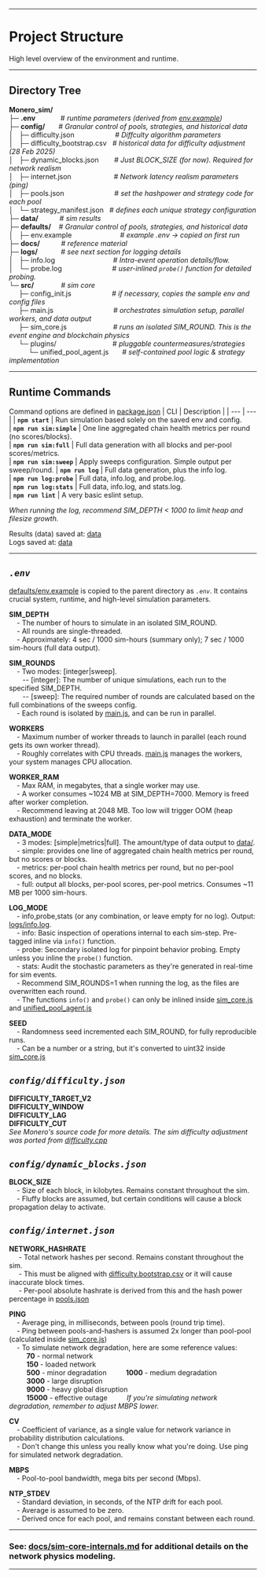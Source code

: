 
---

# Project Structure

High level overview of the environment and runtime.

---

## Directory Tree

**Monero_sim/**  
├─ **.env** &nbsp;&nbsp;&nbsp;&nbsp;&nbsp;&nbsp;&nbsp;&nbsp;&nbsp;&nbsp;&nbsp; # *runtime parameters (derived from [env.example](https://github.com/BawdyAnarchist/Monero-Simulator/blob/main/defaults/env.example))*    
├─ **config/** &nbsp;&nbsp;&nbsp;&nbsp;&nbsp; # *Granular control of pools, strategies, and historical data*   
│&nbsp;&nbsp;&nbsp;├─ difficulty.json &nbsp;&nbsp;&nbsp;&nbsp;&nbsp;&nbsp;&nbsp;&nbsp;&nbsp;&nbsp;&nbsp;&nbsp;&nbsp;&nbsp;&nbsp;&nbsp;&nbsp;&nbsp;&nbsp; # *Diffculty algorithm parameters*    
│&nbsp;&nbsp;&nbsp;├─ difficulty_bootstrap.csv &nbsp; # *historical data for difficulty adjustment (28 Feb 2025)*   
│&nbsp;&nbsp;&nbsp;├─ dynamic_blocks.json &nbsp;&nbsp;&nbsp;&nbsp;&nbsp;&nbsp; # *Just BLOCK_SIZE (for now). Required for network realism*   
│&nbsp;&nbsp;&nbsp;├─ internet.json &nbsp;&nbsp;&nbsp;&nbsp;&nbsp;&nbsp;&nbsp;&nbsp;&nbsp;&nbsp;&nbsp;&nbsp;&nbsp;&nbsp;&nbsp;&nbsp;&nbsp;&nbsp;&nbsp;&nbsp; # *Network latency realism parameters (ping)*    
│&nbsp;&nbsp;&nbsp;├─ pools.json &nbsp;&nbsp;&nbsp;&nbsp;&nbsp;&nbsp;&nbsp;&nbsp;&nbsp;&nbsp;&nbsp;&nbsp;&nbsp;&nbsp;&nbsp;&nbsp;&nbsp;&nbsp;&nbsp;&nbsp;&nbsp;&nbsp;&nbsp;&nbsp;&nbsp;# *set the hashpower and strategy code for each pool*   
│&nbsp;&nbsp;&nbsp;└─ strategy_manifest.json &nbsp; # *defines each unique strategy configuration*   
├─ **data/** &nbsp;&nbsp;&nbsp;&nbsp;&nbsp;&nbsp;&nbsp;&nbsp;&nbsp; # *sim results*   
├─ **defaults/** &nbsp;&nbsp; # *Granular control of pools, strategies, and historical data*   
│&nbsp;&nbsp;&nbsp;├─ env.example &nbsp;&nbsp;&nbsp;&nbsp;&nbsp;&nbsp;&nbsp;&nbsp;&nbsp;&nbsp;&nbsp;&nbsp;&nbsp;&nbsp;&nbsp;&nbsp;&nbsp;&nbsp;&nbsp;&nbsp;&nbsp;&nbsp;&nbsp; # *example .env -> copied on first run*   
├─ **docs/** &nbsp;&nbsp;&nbsp;&nbsp;&nbsp;&nbsp;&nbsp;&nbsp;&nbsp; #  *reference material*   
├─ **logs/** &nbsp;&nbsp;&nbsp;&nbsp;&nbsp;&nbsp;&nbsp;&nbsp;&nbsp;&nbsp; # *see next section for logging details*   
│&nbsp;&nbsp;&nbsp;├─ info.log &nbsp;&nbsp;&nbsp;&nbsp;&nbsp;&nbsp;&nbsp;&nbsp;&nbsp;&nbsp;&nbsp;&nbsp;&nbsp;&nbsp;&nbsp;&nbsp;&nbsp;&nbsp;&nbsp;&nbsp;&nbsp;&nbsp;&nbsp;&nbsp;&nbsp;&nbsp;&nbsp;&nbsp; # *Intra-event operation details/flow.*   
│&nbsp;&nbsp;&nbsp;└─ probe.log &nbsp;&nbsp;&nbsp;&nbsp;&nbsp;&nbsp;&nbsp;&nbsp;&nbsp;&nbsp;&nbsp;&nbsp;&nbsp;&nbsp;&nbsp;&nbsp;&nbsp;&nbsp;&nbsp;&nbsp;&nbsp;&nbsp;&nbsp;&nbsp; # *user-inlined `probe()` function for detailed probing.*     
└─ **src/** &nbsp;&nbsp;&nbsp;&nbsp;&nbsp;&nbsp;&nbsp;&nbsp;&nbsp;&nbsp;&nbsp;&nbsp; # *sim core*     
&nbsp;&nbsp;&nbsp;&nbsp;&nbsp;├─ config_init.js &nbsp;&nbsp;&nbsp;&nbsp;&nbsp;&nbsp;&nbsp;&nbsp;&nbsp;&nbsp;&nbsp;&nbsp;&nbsp;&nbsp;&nbsp;&nbsp;&nbsp;&nbsp;&nbsp; # *if necessary, copies the sample env and config files*   
&nbsp;&nbsp;&nbsp;&nbsp;&nbsp;├─ main.js &nbsp;&nbsp;&nbsp;&nbsp;&nbsp;&nbsp;&nbsp;&nbsp;&nbsp;&nbsp;&nbsp;&nbsp;&nbsp;&nbsp;&nbsp;&nbsp;&nbsp;&nbsp;&nbsp;&nbsp;&nbsp;&nbsp;&nbsp;&nbsp;&nbsp;&nbsp;&nbsp;&nbsp;&nbsp;  # *orchestrates simulation setup, parallel workers, and data output*   
&nbsp;&nbsp;&nbsp;&nbsp;&nbsp;├─ sim_core.js &nbsp;&nbsp;&nbsp;&nbsp;&nbsp;&nbsp;&nbsp;&nbsp;&nbsp;&nbsp;&nbsp;&nbsp;&nbsp;&nbsp;&nbsp;&nbsp;&nbsp;&nbsp;&nbsp;&nbsp;&nbsp;&nbsp; # *runs an isolated SIM\_ROUND. This is the event engine and blockchain physics*   
&nbsp;&nbsp;&nbsp;&nbsp;&nbsp;└─ plugins/ &nbsp;&nbsp;&nbsp;&nbsp;&nbsp;&nbsp;&nbsp;&nbsp;&nbsp;&nbsp;&nbsp;&nbsp;&nbsp;&nbsp;&nbsp;&nbsp;&nbsp;&nbsp;&nbsp;&nbsp;&nbsp;&nbsp;&nbsp;&nbsp;&nbsp;&nbsp;&nbsp; # *pluggable countermeasures/strategies*    
&nbsp;&nbsp;&nbsp;&nbsp;&nbsp;&nbsp;&nbsp;&nbsp;&nbsp;&nbsp;└─ unified\_pool\_agent.js &nbsp;&nbsp;&nbsp;&nbsp;&nbsp; # *self-contained pool logic & strategy implementation*  

---

## Runtime Commands
Command options are defined in [package.json](https://github.com/BawdyAnarchist/Monero-Simulator/blob/main/package.json)
| CLI | Description |
| --- | --- |
| **`npm start`** | Run simulation based solely on the saved env and config.   
| **`npm run sim:simple`** | One line aggregated chain health metrics per round (no scores/blocks).  
| **`npm run sim:full`** | Full data generation with all blocks and per-pool scores/metrics.    
| **`npm run sim:sweep`** | Apply sweeps configuration. Simple output per sweep/round.
| **`npm run log`** | Full data generation, plus the info log.    
| **`npm run log:probe`**  | Full data, info.log, and probe.log.    
| **`npm run log:stats`**  | Full data, info.log, and stats.log.     
| **`npm run lint`**  | A very basic eslint setup.

*When running the log, recommend SIM\_DEPTH < 1000 to limit heap and filesize growth.*   

Results (data) saved at: [data](https://github.com/BawdyAnarchist/Monero-Simulator/tree/main/data)   
Logs saved at: [data](https://github.com/BawdyAnarchist/Monero-Simulator/tree/main/logs)   

---

## *`.env`*
[defaults/env.example](https://github.com/BawdyAnarchist/Monero-Simulator/blob/main/defaults/env.example) is copied to the parent directory as *`.env`*. It contains crucial system, runtime, and high-level simulation parameters.

**SIM_DEPTH**    
&nbsp;&nbsp;&nbsp;&nbsp;- The number of hours to simulate in an isolated SIM\_ROUND.   
&nbsp;&nbsp;&nbsp;&nbsp;- All rounds are single-threaded.   
&nbsp;&nbsp;&nbsp;&nbsp;- Approximately: 4 sec / 1000 sim-hours (summary only); 7 sec / 1000 sim-hours (full data output).

**SIM_ROUNDS**    
&nbsp;&nbsp;&nbsp;&nbsp;- Two modes: [integer|sweep].    
&nbsp;&nbsp;&nbsp;&nbsp;&nbsp;&nbsp;&nbsp;-- [integer]: The number of unique simulations, each run to the specified SIM\_DEPTH.  
&nbsp;&nbsp;&nbsp;&nbsp;&nbsp;&nbsp;&nbsp;-- [sweep]: The required number of rounds are calculated based on the full combinations of the sweeps config.   
&nbsp;&nbsp;&nbsp;&nbsp;- Each round is isolated by [main.js](https://github.com/BawdyAnarchist/Monero-Simulator/tree/main/src), and can be run in parallel.  

**WORKERS**    
&nbsp;&nbsp;&nbsp;&nbsp;- Maximum number of worker threads to launch in parallel (each round gets its own worker thread).  
&nbsp;&nbsp;&nbsp;&nbsp;- Roughly correlates with CPU threads. [main.js](https://github.com/BawdyAnarchist/Monero-Simulator/tree/main/src) manages the workers, your system manages CPU allocation.   

**WORKER_RAM**    
&nbsp;&nbsp;&nbsp;&nbsp;- Max RAM, in megabytes, that a single worker may use.    
&nbsp;&nbsp;&nbsp;&nbsp;- A worker consumes ~1024 MB at SIM\_DEPTH=7000. Memory is freed after worker completion.   
&nbsp;&nbsp;&nbsp;&nbsp;- Recommend leaving at 2048 MB. Too low will trigger OOM (heap exhaustion) and terminate the worker.    

**DATA_MODE**    
&nbsp;&nbsp;&nbsp;&nbsp;- 3 modes: [simple|metrics|full]. The amount/type of data output to [data/](https://github.com/BawdyAnarchist/Monero-Simulator/tree/main/data).   
&nbsp;&nbsp;&nbsp;&nbsp;- simple: provides one line of aggregated chain health metrics per round, but no scores or blocks.   
&nbsp;&nbsp;&nbsp;&nbsp;- metrics: per-pool chain health metrics per round, but no per-pool scores, and no blocks.   
&nbsp;&nbsp;&nbsp;&nbsp;- full: output all blocks, per-pool scores, per-pool metrics. Consumes ~11 MB per 1000 sim-hours.  

**LOG_MODE**    
&nbsp;&nbsp;&nbsp;&nbsp;- info,probe,stats (or any combination, or leave empty for no log). Output: [logs/info.log](https://github.com/BawdyAnarchist/Monero-Simulator/tree/main/logs).   
&nbsp;&nbsp;&nbsp;&nbsp;- info: Basic inspection of operations internal to each sim-step. Pre-tagged inline via `info()` function.    
&nbsp;&nbsp;&nbsp;&nbsp;- probe: Secondary isolated log for pinpoint behavior probing. Empty unless you inline the `probe()` function.     
&nbsp;&nbsp;&nbsp;&nbsp;- stats: Audit the stochastic parameters as they're generated in real-time for sim events.  
&nbsp;&nbsp;&nbsp;&nbsp;- Recommend SIM\_ROUNDS=1 when running the log, as the files are overwritten each round.   
&nbsp;&nbsp;&nbsp;&nbsp;- The functions `info()` and `probe()` can only be inlined inside [sim_core.js](https://github.com/BawdyAnarchist/Monero-Simulator/blob/main/src/sim_core.js) and [unified_pool_agent.js](https://github.com/BawdyAnarchist/Monero-Simulator/blob/main/src/plugins/unified_pool_agent.js)    
   
**SEED**   
&nbsp;&nbsp;&nbsp;&nbsp;- Randomness seed incremented each SIM\_ROUND, for fully reproducible runs.    
&nbsp;&nbsp;&nbsp;&nbsp;- Can be a number or a string, but it's converted to uint32 inside [sim_core.js](https://github.com/BawdyAnarchist/Monero-Simulator/blob/main/src/sim_core.js)    

## *`config/difficulty.json`*

**DIFFICULTY_TARGET_V2**  
**DIFFICULTY_WINDOW**   
**DIFFICULTY_LAG**         
**DIFFICULTY_CUT**     
*See Monero's source code for more details. The sim difficulty adjustment was ported from [difficulty.cpp](https://github.com/monero-project/monero/blob/master/src/cryptonote_basic/difficulty.cpp)*   

## *`config/dynamic_blocks.json`*

**BLOCK_SIZE**   
&nbsp;&nbsp;&nbsp;&nbsp;- Size of each block, in kilobytes. Remains constant throughout the sim.   
&nbsp;&nbsp;&nbsp;&nbsp;- Fluffy blocks are assumed, but certain conditions will cause a block propagation delay to activate.   

## *`config/internet.json`*

**NETWORK_HASHRATE**     
&nbsp;&nbsp;&nbsp;&nbsp; - Total network hashes per second. Remains constant throughout the sim.   
&nbsp;&nbsp;&nbsp;&nbsp; - This must be aligned with [difficulty.bootstrap.csv](https://github.com/BawdyAnarchist/Monero-Simulator/blob/main/config/difficulty_bootstrap.csv.sample) or it will cause inaccurate block times.   
&nbsp;&nbsp;&nbsp;&nbsp; - Per-pool absolute hashrate is derived from this and the hash power percentage in [pools.json](https://github.com/BawdyAnarchist/Monero-Simulator/blob/main/config/pools.json.example)    

**PING**   
&nbsp;&nbsp;&nbsp;&nbsp;- Average ping, in milliseconds, between pools (round trip time).    
&nbsp;&nbsp;&nbsp;&nbsp;- Ping between pools-and-hashers is assumed 2x longer than pool-pool (calculated inside [sim_core.js](https://github.com/BawdyAnarchist/Monero-Simulator/blob/main/src/sim_core.js))    
&nbsp;&nbsp;&nbsp;&nbsp;- To simulate network degradation, here are some reference values:    
&nbsp;&nbsp;&nbsp;&nbsp;&nbsp;&nbsp;&nbsp;&nbsp; **70** - normal network   
&nbsp;&nbsp;&nbsp;&nbsp;&nbsp;&nbsp;&nbsp;&nbsp; **150** - loaded network   
&nbsp;&nbsp;&nbsp;&nbsp;&nbsp;&nbsp;&nbsp;&nbsp; **500** - minor degradation
&nbsp;&nbsp;&nbsp;&nbsp;&nbsp;&nbsp;&nbsp;&nbsp; **1000** - medium degradation   
&nbsp;&nbsp;&nbsp;&nbsp;&nbsp;&nbsp;&nbsp;&nbsp; **3000** - large disruption   
&nbsp;&nbsp;&nbsp;&nbsp;&nbsp;&nbsp;&nbsp;&nbsp; **9000** - heavy global disruption   
&nbsp;&nbsp;&nbsp;&nbsp;&nbsp;&nbsp;&nbsp;&nbsp; **15000** - effective outage
&nbsp;&nbsp;&nbsp;&nbsp;&nbsp;&nbsp;&nbsp;&nbsp; *If you're simulating network degradation, remember to adjust MBPS lower.*  

**CV**   
&nbsp;&nbsp;&nbsp;&nbsp;- Coefficient of variance, as a single value for network variance in probability distribution calculations.   
&nbsp;&nbsp;&nbsp;&nbsp;- Don't change this unless you really know what you're doing. Use ping for simulated network degradation.

**MBPS**   
&nbsp;&nbsp;&nbsp;&nbsp;- Pool-to-pool bandwidth, mega bits per second (Mbps).  

**NTP_STDEV**   
&nbsp;&nbsp;&nbsp;&nbsp;- Standard deviation, in seconds, of the NTP drift for each pool.    
&nbsp;&nbsp;&nbsp;&nbsp;- Average is assumed to be zero.    
&nbsp;&nbsp;&nbsp;&nbsp;- Derived once for each pool, and remains constant between each round.    

---

### See: [docs/sim-core-internals.md](https://github.com/BawdyAnarchist/Monero-Simulator/blob/main/docs/sim-core-internals.md) for additional details on the network physics modeling.
---


